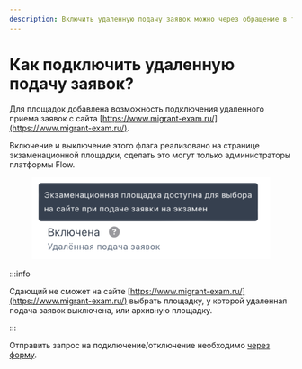 ```yaml
---
description: Включить удаленную подачу заявок можно через обращение в техподдержку
---
```


# Как подключить удаленную подачу заявок?

Для площадок добавлена возможность подключения удаленного приема заявок с сайта [https://www.migrant-exam.ru/](https://www.migrant-exam.ru/).

Включение и выключение этого флага реализовано на странице экзаменационной площадки, сделать это могут только администраторы платформы Flow.

<figure><img src="../.gitbook/assets/Снимок экрана 2024-11-26 в 10.39.47 (1).png" alt=""><figcaption></figcaption></figure>

:::info

Cдающий не сможет на сайте [https://www.migrant-exam.ru/](https://www.migrant-exam.ru/) выбрать площадку, у которой удаленная подача заявок выключена, или архивную площадку.&#x20;

:::

Отправить запрос на подключение/отключение необходимо [через форму](https://forms.yandex.ru/cloud/662cbe9243f74fea695ffa27/).
